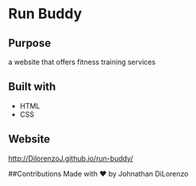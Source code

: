 # Run Buddy

## Purpose
a website that offers fitness training services

## Built with
* HTML
* CSS

## Website
http://DilorenzoJ.github.io/run-buddy/

##Contributions
Made with ❤ by Johnathan DiLorenzo
